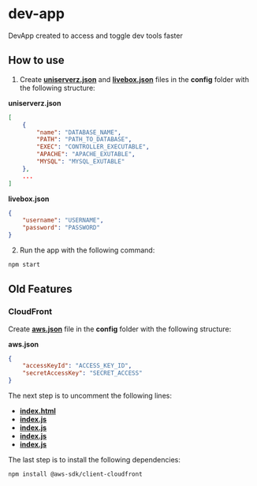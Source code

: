 # dev-app

DevApp created to access and toggle dev tools faster

## How to use

1. Create [**uniserverz.json**](./config/uniserverz.json) and [**livebox.json**](./config/livebox.json) files in the **config** folder with the following structure:

**uniserverz.json**

```json
[
    {
        "name": "DATABASE_NAME",
        "PATH": "PATH_TO_DATABASE",
        "EXEC": "CONTROLLER_EXECUTABLE",
        "APACHE": "APACHE_EXUTABLE",
        "MYSQL": "MYSQL_EXUTABLE"
    },
    ...
]
```

**livebox.json**

```json
{
    "username": "USERNAME",
    "password": "PASSWORD"
}
```

2. Run the app with the following command:

```bash
npm start
```

## Old Features

### CloudFront

Create [**aws.json**](./config/aws.json) file in the **config** folder with the following structure:

**aws.json**

```json
{
    "accessKeyId": "ACCESS_KEY_ID",
    "secretAccessKey": "SECRET_ACCESS"
}
```

The next step is to uncomment the following lines:

-   [**index.html**](./electron/browser/index.html#L10)
-   [**index.js**](./electron/window/index.js#L5)
-   [**index.js**](./electron/browser/js/main/index.js#L2)
-   [**index.js**](./electron/browser/js/main/index.js#L62)
-   [**index.js**](./electron/browser/css/main/index.css#L3)

The last step is to install the following dependencies:

```bash
npm install @aws-sdk/client-cloudfront
```
